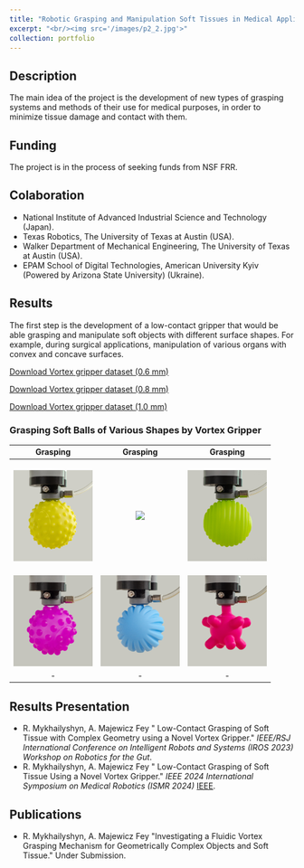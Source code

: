 ```yaml
---
title: "Robotic Grasping and Manipulation Soft Tissues in Medical Applications"
excerpt: "<br/><img src='/images/p2_2.jpg'>"
collection: portfolio
---
```

## Description
The main idea of the project is the development of new types of grasping systems and methods of their use for medical purposes, in order to minimize tissue damage and contact with them.

## Funding
The project is in the process of seeking funds from NSF FRR.

## Colaboration
* National Institute of Advanced Industrial Science and Technology (Japan).
* Texas Robotics, The University of Texas at Austin (USA).
* Walker Department of Mechanical Engineering, The University of Texas at Austin (USA).
* EPAM School of Digital Technologies, American University Kyiv (Powered by Arizona State University) (Ukraine).

## Results

The first step is the development of a low-contact gripper that would be able grasping and manipulate soft objects with different surface shapes. For example, during surgical applications, manipulation of various organs with convex and concave surfaces.

<a href="https://www.dropbox.com/scl/fi/zta0yljjgszxedm04ov30/data_set_vortex_gripper-nozzle-0.6mm.zip?rlkey=plche5yfpwoeibqyeqo1vvzjd&st=rzu7o8hz&dl=0" target="_blank" rel="noopener">Download Vortex gripper dataset (0.6 mm)</a>

<a href="https://www.dropbox.com/scl/fi/9yjwomj025sbx8yfv604g/data_set_vortex_gripper-nozzle-0.8mm.zip?rlkey=7180pyncxrqkj25h6yvpebk2z&st=si3gu46p&dl=0" target="_blank" rel="noopener">Download Vortex gripper dataset (0.8 mm)</a>

<a href="https://www.dropbox.com/scl/fi/tp1f7ewjhppx0sjyriqm9/data_set_vortex_gripper-nozzle-1.0mm.zip?rlkey=pta2wmtrqxsm0emlkm4k00mdl&st=aorq52wt&dl=0" target="_blank" rel="noopener">Download Vortex gripper dataset (1.0 mm)</a>

### Grasping Soft Balls of Various Shapes by Vortex Gripper

 | Grasping | Grasping | Grasping |
 | :---: | :---: | :---: |
 | <br/><img src='/images/vortex/1_1.jpg' width='140'> | <br/><img src='/images/vortex/2.jpg' width='140'>    | <br/><img src='/images/vortex/3_1.jpg' width='140'>  |
 | <br/><img src='/images/vortex/4_2.jpg' width='140'> | <br/><img src='/images/vortex/5_2.jpg' width='140'>  | <br/><img src='/images/vortex/6_1.jpg' width='140'>  |
 | - | - | - |

## Results Presentation

* R. Mykhailyshyn, A. Majewicz Fey &quot; Low-Contact Grasping of Soft Tissue with Complex Geometry using a Novel Vortex Gripper.&quot; <i>IEEE/RSJ International Conference on Intelligent Robots and Systems (IROS 2023) Workshop on Robotics for the Gut</i>.
* R. Mykhailyshyn, A. Majewicz Fey &quot; Low-Contact Grasping of Soft Tissue Using a Novel Vortex Gripper.&quot; <i>IEEE 2024 International Symposium on Medical Robotics (ISMR 2024)</i> [IEEE](https://doi.org/10.1109/ISMR63436.2024.10585970).

## Publications

* R. Mykhailyshyn, A. Majewicz Fey &quot;Investigating a Fluidic Vortex Grasping Mechanism for Geometrically Complex Objects and Soft Tissue.&quot; Under Submission.